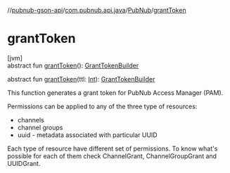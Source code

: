 //[pubnub-gson-api](../../../index.md)/[com.pubnub.api.java](../index.md)/[PubNub](index.md)/[grantToken](grant-token.md)

# grantToken

[jvm]\
abstract fun [grantToken](grant-token.md)(): [GrantTokenBuilder](../../com.pubnub.api.java.endpoints.access.builder/-grant-token-builder/index.md)

abstract fun [grantToken](grant-token.md)(ttl: [Int](https://kotlinlang.org/api/core/kotlin-stdlib/kotlin/-int/index.html)): [GrantTokenBuilder](../../com.pubnub.api.java.endpoints.access.builder/-grant-token-builder/index.md)

This function generates a grant token for PubNub Access Manager (PAM).

Permissions can be applied to any of the three type of resources:

- 
   channels
- 
   channel groups
- 
   uuid - metadata associated with particular UUID

Each type of resource have different set of permissions. To know what's possible for each of them check ChannelGrant, ChannelGroupGrant and UUIDGrant.
